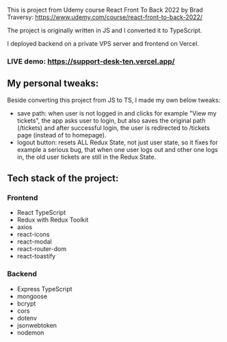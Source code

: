 This is project from Udemy course React Front To Back 2022 by Brad Traversy: https://www.udemy.com/course/react-front-to-back-2022/

The project is originally written in JS and I converted it to TypeScript.

I deployed backend on a private VPS server and frontend on Vercel.

### LIVE demo: https://support-desk-ten.vercel.app/

## My personal tweaks:

Beside converting this project from JS to TS, I made my own below tweaks:

- save path: when user is not logged in and clicks for example "View my tickets", the app asks user to login, but also saves the original path (/tickets) and after successful login, the user is redirected to /tickets page (instead of to homepage).
- logout button: resets ALL Redux State, not just user state, so it fixes for example a serious bug, that when one user logs out and other one logs in, the old user tickets are still in the Redux State.

## Tech stack of the project:

### Frontend

- React TypeScript
- Redux with Redux Toolkit
- axios
- react-icons
- react-modal
- react-router-dom
- react-toastify

### Backend

- Express TypeScript
- mongoose
- bcrypt
- cors
- dotenv
- jsonwebtoken
- nodemon
